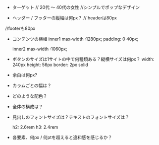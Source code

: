 
- ターゲット
// 20代 〜 40代の女性
//シンプルでポップなデザイン

- ヘッダー / フッターの縦幅は何px？
// headerは80px

//footerも80px

- コンテンツの横幅
    inner1 max-width :1280px;
           padding: 0 40px;

    inner2 max-width :1060px;

- ボタンのサイズは1サイトの中で何種類ある？縦横サイズは何px？
    width: 240px
    height: 56px
    border: 2px solid

- 余白は何px?

- カラムごとの幅は？

- どのような配色？

- 全体の構成は？

- 見出しのフォントサイズは？テキストのフォントサイズは？

    h2: 2.6rem 
    h3: 2.4rem
- 各要素、何px / 何ptを超えると違和感を感じるか？